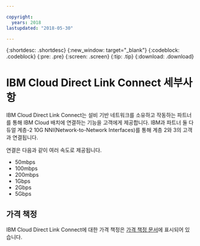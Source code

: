 ```yaml
---

copyright:
  years: 2018
lastupdated: "2018-05-30"

---
```


{:shortdesc: .shortdesc}
{:new_window: target="_blank"}
{:codeblock: .codeblock}
{:pre: .pre}
{:screen: .screen}
{:tip: .tip}
{:download: .download}

# IBM Cloud Direct Link Connect 세부사항

IBM Cloud Direct Link Connect는 설비 기반 네트워크를 소유하고 작동하는 파트너를 통해 IBM Cloud 배치에 연결하는 기능을 고객에게 제공합니다. IBM과 파트너 둘 다 듀얼 계층-2 10G NNI(Network-to-Network Interfaces)를 통해 계층 2와 3의 고객과 연결됩니다.

연결은 다음과 같이 여러 속도로 제공됩니다.

* 50mbps
* 100mbps
* 200mbps
* 1Gbps
* 2Gbps
* 5Gbps

## 가격 책정

IBM Cloud Direct Link Connect에 대한 가격 책정은 [가격 책정 문서](pricing.html)에 표시되어 있습니다.

